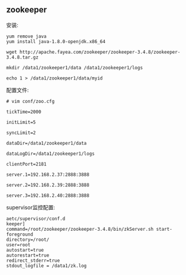 ## zookeeper

安装:

    yum remove java
    yum install java-1.8.0-openjdk.x86_64

    wget http://apache.fayea.com/zookeeper/zookeeper-3.4.8/zookeeper-3.4.8.tar.gz

    mkdir /data1/zookeeper1/data /data1/zookeeper1/logs

    echo 1 > /data1/zookeeper1/data/myid

配置文件:
```
# vim conf/zoo.cfg

tickTime=2000

initLimit=5

syncLimit=2

dataDir=/data1/zookeeper1/data

dataLogDir=/data1/zookeeper1/logs

clientPort=2181

server.1=192.168.2.37:2888:3888

server.2=192.168.2.39:2888:3888

server.3=192.168.2.40:2888:3888
```

supervisor监控配置:

```
aetc/supervisor/conf.d
keeper]
command=/root/zookeeper/zookeeper-3.4.8/bin/zkServer.sh start-foreground
directory=/root/
user=root
autostart=true
autorestart=true
redirect_stderr=true
stdout_logfile = /data1/zk.log
```

